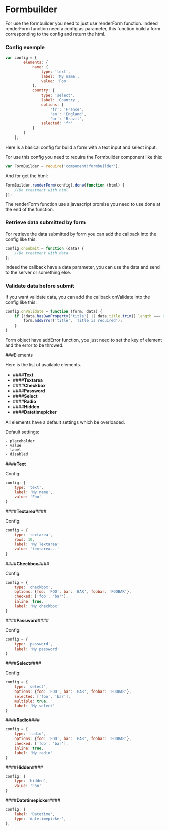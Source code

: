 # Formbuilder

For use the formbuilder you need to just use renderForm function.
Indeed renderForm function need a config as parameter, this function build a form corresponding to the config and return the html.

### Config exemple

```js
var config = {
        elements: {
            name: {
                type: 'text',
                label: 'My name',
                value: 'Foo'
            },
            country: {
                type: 'select',
                label: 'Country',
                options: {
                    'fr': 'France',
                    'en': 'England',
                    'br': 'Brazil',
                selected: 'fr'
            }
        }
    };
```
Here is a basical config for build a form with a text input and select input.

For use this config you need to require the Formbuilder component like this:

```js
var FormBuilder = require('component!formbuilder');
```

And for get the html:
```js
FormBuilder.renderForm(config).done(function (html) {
    //Do treatment with html
});
```
The renderForm function use a javascript promise you need to use done at the end of the function.

### Retrieve data submitted by form

For retrieve the data submitted by form you can add the callback into the config like this:

```js
config.onSubmit = function (data) {
    //Do treatment with data
};
```
Indeed the callback have a data parameter, you can use the data and send to the server or something else.

### Validate data before submit

If you want validate data, you can add the callback onValidate into the config like this:

```js
config.onValidate = function (form, data) {
    if (!data.hasOwnProperty('title') || data.title.trim().length === 0) {
        form.addError('title', 'Title is required');
    }
}
```

Form object have addError function, you just need to set the key of element and the error to be throwed.

###Elements

Here is the list of available elements.

* ####**Text**
* ####**Textarea**
* ####**Checkbox**
* ####**Password**
* ####**Select**
* ####**Radio**
* ####**Hidden**
* ####**Datetimepicker**

All elements have a default settings which be overloaded.

Default settings:

```
- placeholder
- value
- label
- disabled
```

####**Text**

Config:

```js
config: {
    type: 'text',
    label: 'My name',
    value: 'Foo'
}
```

####**Textarea**####

Config:

```js
config = {
    type: 'textarea',
    rows: 10,
    label: 'My Textarea'
    value: 'textarea...'
}
```

####**Checkbox**####

Config:

```js
config = {
    type: 'checkbox',
    options: {foo: 'FOO', bar: 'BAR', foobar: 'FOOBAR'},
    checked: ['foo', 'bar'],
    inline: true,
    label: 'My checkbox'
}
```

####**Password**####

Config:

```js
config = {
    type: 'password',
    label: 'My password'
}
```

####**Select**####

Config:

```js
config = {
    type: 'select',
    options: {foo: 'FOO', bar: 'BAR', foobar: 'FOOBAR'},
    selected: ['foo', 'bar'],
    multiple: true,
    label: 'My select'
}
```

####**Radio**####

```js
config = {
    type: 'radio',
    options: {foo: 'FOO', bar: 'BAR', foobar: 'FOOBAR'},
    checked: ['foo', 'bar'],
    inline: true,
    label: 'My radio'
}
```

####**Hidden**####

```js
config: {
    type: 'hidden',
    value: 'Foo'
}
```

####**Datetimepicker**####

```js
config: {
    label: 'Datetime',
    type: 'datetimepicker',
},
```





